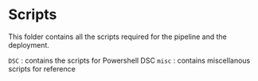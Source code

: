 # Scripts

This folder contains all the scripts required for the pipeline and the deployment.

`DSC` : contains the scripts for Powershell DSC
`misc` : contains miscellanous scripts for reference